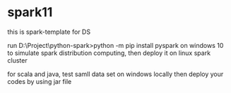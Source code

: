 # spark11
this is spark-template for DS

run D:\Project\python-spark>python -m pip install pyspark on windows 10 to simulate spark distribution computing, then deploy it on linux spark cluster

for scala and java, test samll data set on windows locally then deploy your codes by using jar file


